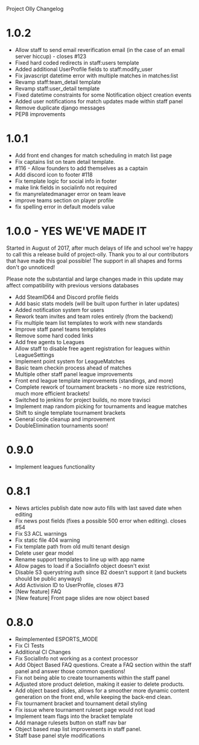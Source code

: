 Project Olly Changelog

# 1.0.2
- Allow staff to send email reverification email (in the case of an email server hiccup) - closes #123
- Fixed hard coded redirects in staff:users template
- Added additional UserProfile fields to staff:modify_user
- Fix javascript datetime error with multiple matches in matches:list
- Revamp staff:team_detail template
- Revamp staff:user_detail template
- Fixed datetime constraints for some Notification object creation events
- Added user notifications for match updates made within staff panel 
- Remove duplicate django messages
- PEP8 improvements

# 1.0.1 
- Add front end changes for match scheduling in match list page
- Fix captains list on team detail template. 
- #116 - Allow founders to add themselves as a captain
- Add discord icon to footer #118
- Fix template logic for social info in footer
- make link fields in socialinfo not required
- fix manyrelatedmanager error on team leave
- improve teams section on player profile
- fix spelling error in default models value

# 1.0.0 - YES WE'VE MADE IT
Started in August of 2017, after much delays of life and school 
we're happy to call this a release build of project-olly. Thank you to al our contributors 
that have made this goal possible! The support in all shapes and forms don't go unnoticed!

Please note the substantial and large
changes made in this update may affect compatibility with previous versions databases 
- Add SteamID64 and Discord profile fields
- Add basic stats models (will be built upon further in later updates)
- Added notification system for users
- Rework team invites and team roles entirely (from the backend)
- Fix multiple team list templates to work with new standards
- Improve staff panel teams templates
- Remove some hard coded links
- Add free agents to Leagues
- Allow staff to disable free agent registration for leagues within LeagueSettings
- Implement point system for LeagueMatches
- Basic team checkin process ahead of matches
- Multiple other staff panel league improvements
- Front end league template improvements (standings, and more)
- Complete rework of tournament brackets - no more size restrictions, much more efficient brackets!
- Switched to jenkins for project builds, no more travisci
- Implement map random picking for tournaments and league matches
- Shift to single template tournament brackets
- General code cleanup and improvement  
- DoubleElimination tournaments soon!

# 0.9.0
- Implement leagues functionality

# 0.8.1
- News articles publish date now auto fills with last saved date when editing
- Fix news post fields (fixes a possible 500 error when editing). closes #54
- Fix S3 ACL warnings
- Fix static file 404 warning
- Fix template path from old multi tenant design
- Delete user gear model
- Rename support templates to line up with app name
- Allow pages to load if a SocialInfo object doesn't exist
- Disable S3 querystring auth since B2 doesn't support it (and buckets should be public anyways)
- Add Activision ID to UserProfile, closes #73
- [New feature] FAQ
- [New feature] Front page slides are now object based

# 0.8.0
- Reimplemented ESPORTS_MODE
- Fix CI Tests
- Additional CI Changes
- Fix SocialInfo not working as a context processor
- Add Object Based FAQ questions. Create a FAQ section within the staff panel and answer those common questions!
- Fix not being able to create tournaments within the staff panel
- Adjusted store product deletion, making it easier to delete products.
- Add object based slides, allows for a smoother more dynamic content generation on the front end, while keeping the back-end clean. 
- Fix tournament bracket and tournament detail styling
- Fix issue where tournament ruleset page would not load
- Implement team flags into the bracket template
- Add manage rulesets button on staff nav bar
- Object based map list improvements in staff panel.
- Staff base panel style modifications
